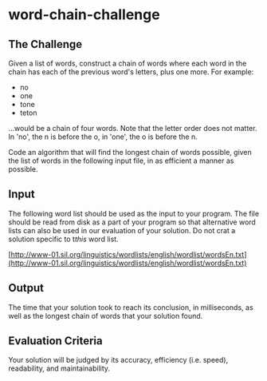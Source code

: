 # word-chain-challenge


## The Challenge
Given a list of words, construct a chain of words where each word in the chain has each of the previous word's letters, plus one more.  For example:
* no
* one
* tone
* teton

...would be a chain of four words.  Note that the letter order does not matter.  In 'no', the n is before the o, in 'one', the o is before the n.

Code an algorithm that will find the longest chain of words possible, given the list of words in the following input file, in as efficient a manner as possible.

## Input
The following word list should be used as the input to your program.  The file should be read from disk as a part of your program so that alternative word lists can also be used in our evaluation of your solution.  Do not crat a solution specific to t*this* word list.

[http://www-01.sil.org/linguistics/wordlists/english/wordlist/wordsEn.txt](http://www-01.sil.org/linguistics/wordlists/english/wordlist/wordsEn.txt)

## Output
The time that your solution took to reach its conclusion, in milliseconds, as well as the longest chain of words that your solution found.

## Evaluation Criteria
Your solution will be judged by its accuracy, efficiency (i.e. speed), readability, and maintainability.
